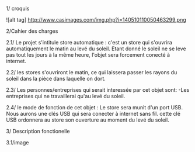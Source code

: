 1/ croquis

![alt tag] http://www.casimages.com/img.php?i=140510110050463299.png

2/Cahier des charges

2.1/ Le projet s'intitule store automatique : c'est un store qui s'ouvrira automatiquement le matin au levé du soleil. Etant donné le soleil ne se leve pas tout les jours à la même heure, l'objet sera forcement conecté à internet.

2.2/ les stores s'ouvriront le matin, ce qui laissera passer les rayons du soleil dans la pièce dans laquelle on dort.

2.3/ Les personnes/entreprises qui serait interessée par cet objet sont: -Les entreprises qui ne travaillerai qu'au levé du soleil.

2.4/ le mode de fonction de cet objet : Le store sera munit d'un port USB. Nous aurons une clés USB qui sera conecter à internet sans fil. cette clé USB ordonnera au store son ouverture au moment du levé du soleil.

3/ Description fonctionelle

3.1/image
